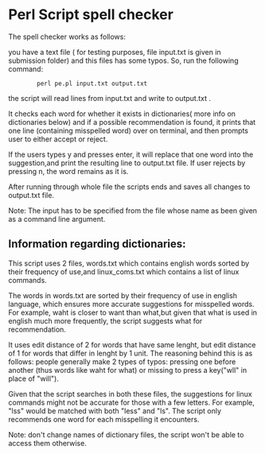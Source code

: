 # Perl Script spell checker

The spell checker works as follows: 
	
you have a text file ( for testing purposes, file input.txt is given in submission folder) and this files has some typos. So, run the following command:
```
		perl pe.pl input.txt output.txt
```
the script will read lines from input.txt and write to output.txt .
	
It checks each word for whether it exists in dictionaries( more info on dictionaries below) and if a possible recommendation is found, it prints that one line (containing misspelled word) over on terminal, and then prompts user to either accept or reject.
	
If the users types y and presses enter, it will replace that one word into the suggestion,and print the resulting line to output.txt file. If user rejects by pressing n, the word remains as it is.
	
After running through whole file the scripts ends and saves all changes to output.txt file.
	
Note: The input has to be specified from the file whose name as been given as a command line argument.
	
## Information regarding dictionaries:

This script uses 2 files, words.txt which contains english words sorted by their frequency of use,and linux_coms.txt which contains a list of linux commands.
	
The words in words.txt are sorted by their frequency of use in english language, which ensures more accurate suggestions for misspelled words. For example, waht is closer to want than what,but given that what is used in english much more frequently, the script suggests what for recommendation.
		
It uses edit distance of 2 for words that have same lenght, but edit distance of 1 for words that differ in lenght by 1 unit. The reasoning behind this is as follows: people generally make 2 types of typos: pressing one before another (thus words like waht for what) or missing to press a key("wll" in place of "will"). 

Given that the script searches in both these files, the suggestions for linux commands might not be accurate for those with a few letters. For example, "lss" would be matched with both "less" and "ls". The script only recommends one word for each misspelling it encounters.
	
Note: don't change names of dictionary files, the script won't be able to access them otherwise.
